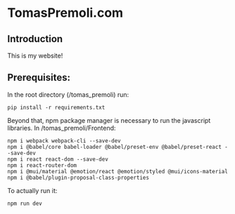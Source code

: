 # TomasPremoli.com

## Introduction

This is my website!

## Prerequisites:
In the root directory (/tomas_premoli) run:

    pip install -r requirements.txt

Beyond that, npm package manager is necessary to run the javascript libraries.
In /tomas_premoli/Frontend:

    npm i webpack webpack-cli --save-dev
    npm i @babel/core babel-loader @babel/preset-env @babel/preset-react --save-dev
    npm i react react-dom --save-dev
    npm i react-router-dom
    npm i @mui/material @emotion/react @emotion/styled @mui/icons-material
    npm i @babel/plugin-proposal-class-properties

To actually run it:

    npm run dev
